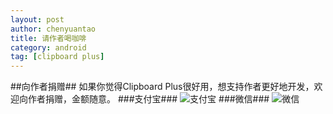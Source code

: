 ```yaml
---
layout: post
author: chenyuantao
title: 请作者喝咖啡
category: android
tag: [clipboard plus]
---
```

##向作者捐赠##
如果你觉得Clipboard Plus很好用，想支持作者更好地开发，欢迎向作者捐赠，金额随意。
###支付宝###
![支付宝](http://ww3.sinaimg.cn/large/65e4f1e6gw1f9cl2rk1wyj20u019jn1z.jpg)
###微信###
![微信](http://ww1.sinaimg.cn/large/65e4f1e6gw1f9cl2qz1efj20u00th77n.jpg)
